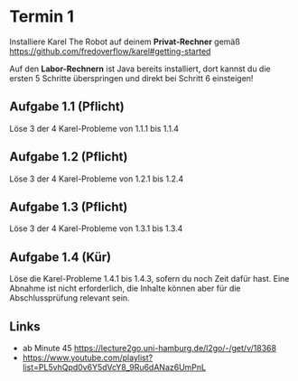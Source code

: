 # Termin 1

Installiere Karel The Robot auf deinem **Privat-Rechner** gemäß https://github.com/fredoverflow/karel#getting-started

Auf den **Labor-Rechnern** ist Java bereits installiert, dort kannst du die ersten 5 Schritte überspringen und direkt bei Schritt 6 einsteigen!

## Aufgabe 1.1 (Pflicht)

Löse 3 der 4 Karel-Probleme von 1.1.1 bis 1.1.4

## Aufgabe 1.2 (Pflicht)

Löse 3 der 4 Karel-Probleme von 1.2.1 bis 1.2.4

## Aufgabe 1.3 (Pflicht)

Löse 3 der 4 Karel-Probleme von 1.3.1 bis 1.3.4

## Aufgabe 1.4 (Kür)

Löse die Karel-Probleme 1.4.1 bis 1.4.3, sofern du noch Zeit dafür hast.
Eine Abnahme ist nicht erforderlich, die Inhalte können aber für die Abschlussprüfung relevant sein.

## Links

- ab Minute 45 https://lecture2go.uni-hamburg.de/l2go/-/get/v/18368
- https://www.youtube.com/playlist?list=PL5vhQpd0v6Y5dVcY8_9Ru6dANaz6UmPnL
